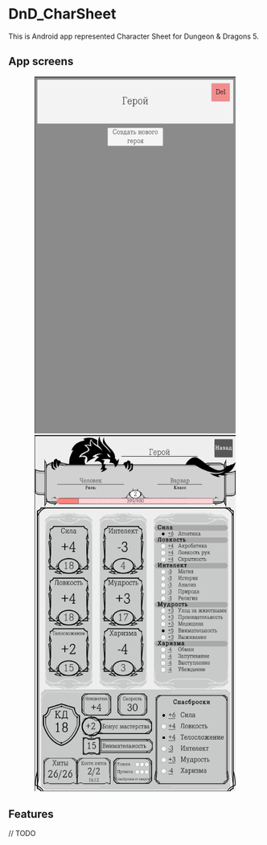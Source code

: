 # DnD_CharSheet
This is Android app represented Character Sheet for Dungeon &amp; Dragons 5.

## App screens
<p align="center">
  <img src="images/character_picker_screen.PNG" alt="Screen" width=400>
  <img src="images/character_screen.PNG" alt="Screen" width=400>
</p>

## Features
// TODO